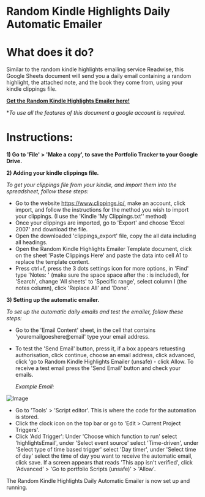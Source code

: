 # Random Kindle Highlights Daily Automatic Emailer

# What does it do?
Similar to the random kindle highlights emailing service Readwise, this Google Sheets document will send you a daily email containing a random highlight, the attached note, and the book they come from, using your kindle clippings file.

**[Get the Random Kindle Highlights Emailer here!](https://docs.google.com/spreadsheets/d/1_NqiNolCmhEPIZVdCnyXzpl5wjWRFEmIVNW-5kFWEAo/edit?usp=sharing)** 

**To use all the features of this document a google account is required.*
  
# Instructions:
**1) Go to 'File' > 'Make a copy', to save the Portfolio Tracker to your Google Drive.**

**2) Adding your kindle clippings file.**

*To get your clippings file from your kindle, and import them into the spreadsheet, follow these steps:*

  - Go to the website https://www.clippings.io/, make an account, click import, and follow the instructions for the method you wish to import your clippings. (I use the 'Kindle 'My Clippings.txt'' method)
  - Once your clippings are imported, go to 'Export' and choose 'Excel 2007' and download the file.
  - Open the downloaded 'clippings_export' file, copy the all data including all headings.
  - Open the Random Kindle Highlights Emailer Template document, click on the sheet 'Paste Clippings Here' and paste the data into cell A1 to replace the template content.
  - Press ctrl+f, press the 3 dots settings icon for more options, in 'Find' type 'Notes: ' (make sure the space space after the : is included), for 'Search', change 'All sheets' to 'Specific range', select column I (the notes column), click 'Replace All' and 'Done'. 
  
  **3) Setting up the automatic emailer.**

*To set up the automatic daily emails and test the emailer, follow these steps:*

  - Go to the 'Email Content' sheet, in the cell that contains 'youremailgoeshere@email' type your email address.
  - To test the 'Send Email' button, press it, if a box appears retuesting authorisation, click continue, choose an email address, click advanced, click 'go to Random Kindle Highlights Emailer (unsafe) - click Allow. To receive a test email press the 'Send Email' button and check your emails.
  
    *Example Email:*

![Image](https://drive.google.com/uc?export=view&id=10Aic-a53meatVaOhXKu-cNljOgbuH0X9)
  
  - Go to 'Tools' > 'Script editor'. This is where the code for the automation is stored.
  - Click the clock icon on the top bar or go to 'Edit > Current Project Triggers'.
  - Click 'Add Trigger': Under 'Choose which function to run' select 'highlightsEmail', under 'Select event source' select 'Time-driven', under 'Select type of time based trigger' select 'Day timer', under 'Select time of day' select the time of day you want to receive the automatic email, click save. If a screen appears that reads 'This app isn't verified', click 'Advanced' > 'Go to portfolio Scripts (unsafe)' > 'Allow'.
  
The Random Kindle Highlights Daily Automatic Emailer is now set up and running.
  
 
